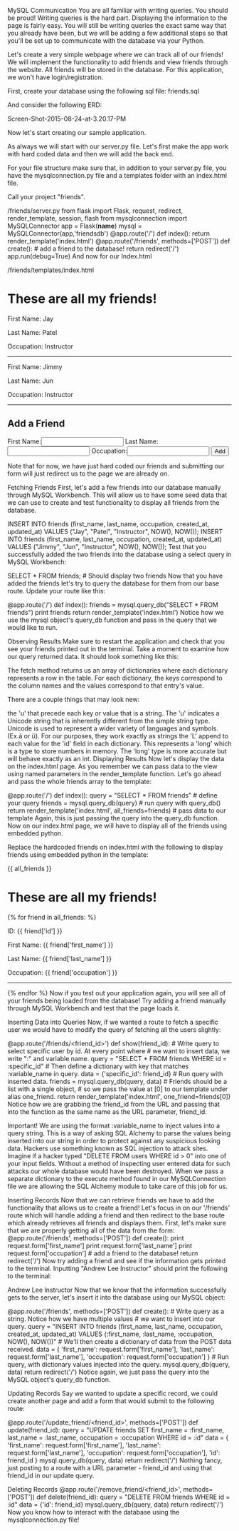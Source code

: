 MySQL Communication
You are all familiar with writing queries. You should be proud! Writing queries is the hard part. Displaying the information to the page is fairly easy. You will still be writing queries the exact same way that you already have been, but we will be adding a few additional steps so that you'll be set up to communicate with the database via your Python.

Let's create a very simple webpage where we can track all of our friends! We will implement the functionality to add friends and view friends through the website. All friends will be stored in the database. For this application, we won't have login/registration.

First, create your database using the following sql file: friends.sql

And consider the following ERD:

Screen-Shot-2015-08-24-at-3.20.17-PM

Now let's start creating our sample application.

As always we will start with our server.py file. Let's first make the app work with hard coded data and then we will add the back end.

For your file structure make sure that, in addition to your server.py file, you have the mysqlconnection.py file and a templates folder with an index.html file.

Call your project "friends".

/friends/server.py
from flask import Flask, request, redirect, render_template, session, flash
from mysqlconnection import MySQLConnector
app = Flask(__name__)
mysql = MySQLConnector(app,'friendsdb')
@app.route('/')
def index():
    return render_template('index.html')
@app.route('/friends', methods=['POST'])
def create():
    # add a friend to the database!
    return redirect('/')
app.run(debug=True)
And now for our Index.html

/friends/templates/index.html
<html>
<head>
  <title>Friends</title>
</head>
<body>
  <h1>These are all my friends!</h1>
  <p>First Name: Jay</p>
  <p>Last Name: Patel</p>
  <p>Occupation: Instructor</p>
  <hr>
  <p>First Name: Jimmy</p>
  <p>Last Name: Jun</p>
  <p>Occupation: Instructor</p>
  <hr>
  <h2>Add a Friend</h2>
  <form action='/friends' method='POST'>
    <label for="first_name">First Name:<input type="text" name="first_name" id="first_name"></label>
    <label for="last_name">Last Name:<input type="text" name="last_name" id="last_name"></label>
    <label for="occupation">Occupation:<input type="text" name="occupation" id="occupation"></label>
    <input type="submit" value="Add">
  </form>
</body>
</html>
Note that for now, we have just hard coded our friends and submitting our form will just redirect us to the page we are already on.

Fetching Friends
First, let's add a few friends into our database manually through MySQL Workbench. This will allow us to have some seed data that we can use to create and test functionality to display all friends from the database.

INSERT INTO friends (first_name, last_name, occupation, created_at, updated_at)
VALUES ("Jay", "Patel", "Instructor", NOW(), NOW());
INSERT INTO friends (first_name, last_name, occupation, created_at, updated_at)
VALUES ("Jimmy", "Jun", "Instructor", NOW(), NOW());
Test that you successfully added the two friends into the database using a select query in MySQL Workbench:

SELECT * FROM friends; # Should display two friends
Now that you have added the friends let's try to query the database for them from our base route. Update your route like this:

@app.route('/')
def index():
    friends = mysql.query_db("SELECT * FROM friends")
    print friends
    return render_template('index.html')
Notice how we use the mysql object's query_db function and pass in the query that we would like to run.

Observing Results
Make sure to restart the application and check that you see your friends printed out in the terminal. Take a moment to examine how our query returned data. It should look something like this:



The fetch method returns us an array of dictionaries where each dictionary represents a row in the table. For each dictionary, the keys correspond to the column names and the values correspond to that entry's value.

There are a couple things that may look new:

the 'u' that precede each key or value that is a string. The 'u' indicates a Unicode string that is inherently different from the simple string type. Unicode is used to represent a wider variety of languages and symbols. (Ex.á or ü). For our purposes, they work exactly as strings
the 'L' append to each value for the 'id' field in each dictionary. This represents a 'long' which is a type to store numbers in memory. The 'long' type is more accurate but will behave exactly as an int.
Displaying Results
Now let's display the data on the index.html page. As you remember we can pass data to the view using named parameters in the render_template function. Let's go ahead and pass the whole friends array to the template:

@app.route('/')
def index():
    query = "SELECT * FROM friends"                           # define your query
    friends = mysql.query_db(query)                           # run query with query_db()
    return render_template('index.html', all_friends=friends) # pass data to our template
Again, this is just passing the query into the query_db function. Now on our index.html page, we will have to display all of the friends using embedded python.

Replace the hardcoded friends on index.html with the following to display friends using embedded python in the template:

<!-- we can use the line below to see all of our data in our template -->
{{ all_friends }}
<h1>These are all my friends!</h1>
<!-- with all the data we can then construct a more structured output -->
{% for friend in all_friends: %}
   <p>ID: {{ friend['id'] }}</p>
   <p>First Name: {{ friend['first_name'] }}</p>
   <p>Last Name: {{ friend['last_name'] }}</p>
   <p>Occupation: {{ friend['occupation'] }}</p>
   <hr>
{% endfor %}
Now if you test out your application again, you will see all of your friends being loaded from the database! Try adding a friend manually through MySQL Workbench and test that the page loads it.

Inserting Data into Queries
Now, if we wanted a route to fetch a specific user we would have to modify the query of fetching all the users slightly:

@app.route('/friends/<friend_id>')
def show(friend_id):
    # Write query to select specific user by id. At every point where
    # we want to insert data, we write ":" and variable name.
    query = "SELECT * FROM friends WHERE id = :specific_id"
    # Then define a dictionary with key that matches :variable_name in query.
    data = {'specific_id': friend_id}
    # Run query with inserted data.
    friends = mysql.query_db(query, data)
    # Friends should be a list with a single object,
    # so we pass the value at [0] to our template under alias one_friend.
    return render_template('index.html', one_friend=friends[0])
Notice how we are grabbing the friend_id from the URL and passing that into the function as the same name as the URL parameter, friend_id.

Important! We are using the format :variable_name to inject values into a query string. This is a way of asking SQL Alchemy to parse the values being inserted into our string in order to protect against any suspicious looking data. Hackers use something known as SQL injection to attack sites. Imagine if a hacker typed "DELETE FROM users WHERE id > 0" into one of your input fields. Without a method of inspecting user entered data for such attacks our whole database would have been destroyed. When we pass a separate dictionary to the execute method found in our MySQLConnection file we are allowing the SQL Alchemy module to take care of this job for us.

Inserting Records
Now that we can retrieve friends we have to add the functionality that allows us to create a friend! Let's focus in on our '/friends' route which will handle adding a friend and then redirect to the base route which already retrieves all friends and displays them.
First, let's make sure that we are properly getting all of the data from the form:
@app.route('/friends', methods=['POST'])
def create():
    print request.form['first_name']
    print request.form['last_name']
    print request.form['occupation']
    # add a friend to the database!
    return redirect('/')
Now try adding a friend and see if the information gets printed to the terminal. Inputting "Andrew Lee Instructor" should print the following to the terminal:

Andrew
Lee
Instructor
Now that we know that the information successfully gets to the server, let's insert it into the database using our MySQL object:

@app.route('/friends', methods=['POST'])
def create():
    # Write query as a string. Notice how we have multiple values
    # we want to insert into our query.
    query = "INSERT INTO friends (first_name, last_name, occupation, created_at, updated_at) VALUES (:first_name, :last_name, :occupation, NOW(), NOW())"
    # We'll then create a dictionary of data from the POST data received.
    data = {
             'first_name': request.form['first_name'],
             'last_name':  request.form['last_name'],
             'occupation': request.form['occupation']
           }
    # Run query, with dictionary values injected into the query.
    mysql.query_db(query, data)
    return redirect('/')
Notice again, we just pass the query into the MySQL object's query_db function.

Updating Records
Say we wanted to update a specific record, we could create another page and add a form that would submit to the following route:

@app.route('/update_friend/<friend_id>', methods=['POST'])
def update(friend_id):
    query = "UPDATE friends SET first_name = :first_name, last_name = :last_name, occupation = :occupation WHERE id = :id"
    data = {
             'first_name': request.form['first_name'],
             'last_name':  request.form['last_name'],
             'occupation': request.form['occupation'],
             'id': friend_id
           }
    mysql.query_db(query, data)
    return redirect('/')
Nothing fancy, just posting to a route with a URL parameter - friend_id and using that friend_id in our update query.

Deleting Records
@app.route('/remove_friend/<friend_id>', methods=['POST'])
def delete(friend_id):
    query = "DELETE FROM friends WHERE id = :id"
    data = {'id': friend_id}
    mysql.query_db(query, data)
    return redirect('/')
Now you know how to interact with the database using the mysqlconnection.py file!